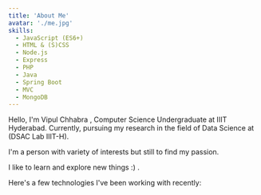 ```yaml
---
title: 'About Me'
avatar: './me.jpg'
skills:
  - JavaScript (ES6+)
  - HTML & (S)CSS
  - Node.js
  - Express
  - PHP
  - Java
  - Spring Boot
  - MVC
  - MongoDB
---
```


Hello, I'm Vipul Chhabra , Computer Science Undergraduate at IIIT Hyderabad. Currently, pursuing my research in the field of Data Science at (DSAC Lab IIIT-H).

I'm a person with variety of interests but still to find my passion.

I like to learn and explore new things :) .

Here's a few technologies I've been working with recently:
